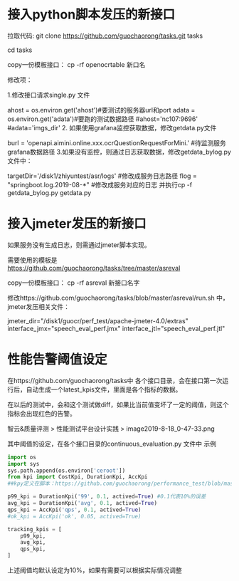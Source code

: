# 接入python脚本发压的新接口
 拉取代码: git clone https://github.com/guochaorong/tasks.git tasks

 cd tasks

 copy一份模板接口： cp -rf  openocrtable  新口名

 修改项：

 1.修改接口请求single.py 文件

ahost = os.environ.get('ahost')#要测试的服务器url和port
adata = os.environ.get('adata')#要跑的测试数据路径
#ahost='nc107:9696'
#adata='imgs_dir'
2. 如果使用grafana监控获取数据，修改getdata.py文件

burl = 'openapi.aimini.online.xxx.ocrQuestionRequestForMini.' #待监测服务grafana数据路径
3.如果没有监控，则通过日志获取数据，修改getdata_bylog.py文件中：

targetDir='/disk1/zhiyuntest/asr/logs' #修改成服务日志路径
flog = "springboot.log.2019-08-*"  #修改成服务对应的日志
并执行cp -f getdata_bylog.py getdata.py

# 接入jmeter发压的新接口
如果服务没有生成日志，则需通过jmeter脚本实现。

需要使用的模板是 https://github.com/guochaorong/tasks/tree/master/asreval

copy一份模板接口： cp -rf  asreval  新接口名字

修改https://github.com/guochaorong/tasks/blob/master/asreval/run.sh 中，jmeter发压相关文件：

jmeter_dir="/disk1/guocr/perf_test/apache-jmeter-4.0/extras"
interface_jmx="speech_eval_perf.jmx"
interface_jtl="speech_eval_perf.jtl"
# 性能告警阈值设定
在https://github.com/guochaorong/tasks中 各个接口目录，会在接口第一次运行后，自动生成一个latest_kpis文件，里面是各个指标的数据。

在以后的测试中，会和这个测试做diff，如果比当前值变坏了一定的阈值，则这个指标会出现红色的告警。

智云&质量评测 &gt; 性能测试平台设计实践 &gt; image2019-8-18_0-47-33.png

其中阈值的设定，在各个接口目录的continuous_evaluation.py 文件中
示例
```python
import os
import sys
sys.path.append(os.environ['ceroot'])
from kpi import CostKpi, DurationKpi, AccKpi
##kpy定义在脚本：https://github.com/guochaorong/performance_test/blob/master/tests/kpi.py

p99_kpi = DurationKpi('99', 0.1, actived=True) #0.1代表10%的误差
avg_kpi = DurationKpi('avg', 0.1, actived=True)
qps_kpi = AccKpi('qps', 0.1, actived=True)
#ok_kpi = AccKpi('ok', 0.05, actived=True)

tracking_kpis = [
    p99_kpi,
    avg_kpi,
    qps_kpi,
]
```
上述阈值均默认设定为10%，如果有需要可以根据实际情况调整




